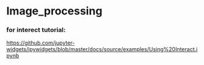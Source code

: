 # Image_processing
### for interect tutorial:
https://github.com/jupyter-widgets/ipywidgets/blob/master/docs/source/examples/Using%20Interact.ipynb

